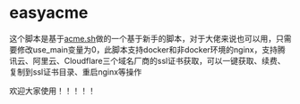 # easyacme

这个脚本是基于[acme.sh](https://github.com/acmesh-official/acme.sh)做的一个基于新手的脚本，对于大佬来说也可以用，只需要修改use_main变量为0，此脚本支持docker和非docker环境的nginx，支持腾讯云、阿里云、Cloudflare三个域名厂商的ssl证书获取，可以一键获取、续费、复制到ssl证书目录、重启nginx等操作

欢迎大家使用！！！！！